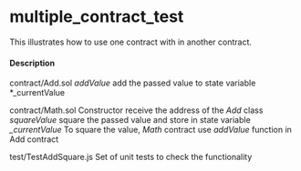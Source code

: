 # multiple_contract_test #

This illustrates how to use one contract with in another contract.

#### Description ####

contract/Add.sol
_addValue_ add the passed value to state variable *_currentValue

contract/Math.sol
Constructor receive the address of the  *Add* class
_squareValue_ square the passed value and store in state variable *_currentValue*
To square the value, _Math_ contract use _addValue_ function in Add contract

test/TestAddSquare.js
Set of unit tests to check the functionality

